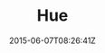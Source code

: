 ---
title: "Hue"
date: 2015-06-07T08:26:41Z
draft: false
description: ""
hasGallery: true
type: post
region: "Southeast Asia"
country: "Vietnam"
thumbnail: "hue-1.jpg"
---